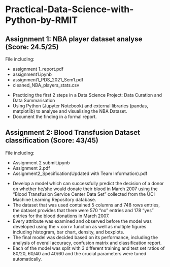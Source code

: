 # Practical-Data-Science-with-Python-by-RMIT
## Assignment 1: NBA player dataset analyse (Score: 24.5/25)
File including:
* assignment 1_report.pdf
* assignment1.ipynb
* assignment1_PDS_2021_Sem1.pdf
* cleaned_NBA_players_stats.csv
- Practicing the first 2 steps in a Data Science Project: Data Curation and Data Summarisation
- Using Python (Jupyter Notebook) and external libraries (pandas, matplotlib) to analyse and visualising the NBA Dataset. 
- Document the finding in a formal report.

## Assignment 2: Blood Transfusion Dataset classification (Score: 43/45)
File including:
* Assignment 2 submit.ipynb
* Assignment 2.pdf
* Assignment2_Specification(Updated with Team Information).pdf

- Develop a model which can successfully predict the decision of a donor on whether he/she would donate their blood in March 2007 using the “Blood Transfusion Service Center Data Set” collected from the UCI Machine Learning Repository database.
- The dataset that was used contained 5 columns and 748 rows entries, the dataset provides that there were 570 “no” entries and 178 “yes” entries for the blood donations in March 2007.
- Every attribute was examined and observed before the model was developed using the <.corr> function as well as multiple figures including histogram, bar chart, density, and boxplots.   
- The final model was decided based on its performance, including the analysis of overall accuracy, confusion matrix and classification report.
- Each of the model was split with 3 different training and test set ratios of 80/20, 60/40 and 40/60 and the crucial parameters were tuned automatically.


